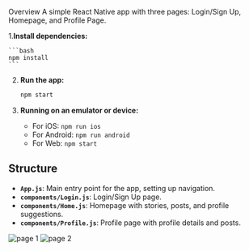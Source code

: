 Overview
A simple React Native app with three pages: Login/Sign Up, Homepage, and Profile Page.

1.**Install dependencies:**

    ```bash
    npm install
    ```

2. **Run the app:**

    ```bash
    npm start
    ```

3. **Running on an emulator or device:**

    - For iOS: `npm run ios`
    - For Android: `npm run android`
    - For Web: `npm start`

## Structure

- **`App.js`**: Main entry point for the app, setting up navigation.
- **`components/Login.js`**: Login/Sign Up page.
- **`components/Home.js`**: Homepage with stories, posts, and profile suggestions.
- **`components/Profile.js`**: Profile page with profile details and posts.


![page 1](https://github.com/user-attachments/assets/5e3f2b39-a7df-43ab-8f59-2807317f0e43)
![page 2](https://github.com/user-attachments/assets/2e2db0bf-8165-48fa-9c6e-d748a6fee2e2)


